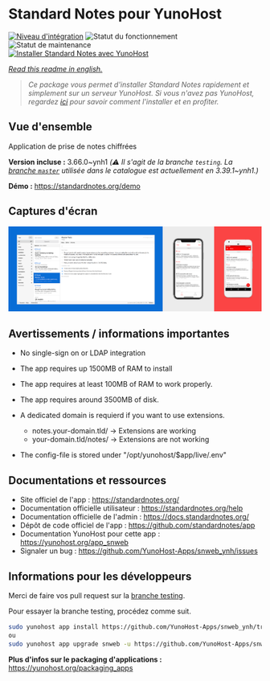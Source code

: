 <!--
N.B.: This README was automatically generated by https://github.com/YunoHost/apps/tree/master/tools/README-generator
It shall NOT be edited by hand.
-->

# Standard Notes pour YunoHost

[![Niveau d'intégration](https://dash.yunohost.org/integration/snweb.svg)](https://dash.yunohost.org/appci/app/snweb) ![Statut du fonctionnement](https://ci-apps.yunohost.org/ci/badges/snweb.status.svg) ![Statut de maintenance](https://ci-apps.yunohost.org/ci/badges/snweb.maintain.svg)  
[![Installer Standard Notes avec YunoHost](https://install-app.yunohost.org/install-with-yunohost.svg)](https://install-app.yunohost.org/?app=snweb)

*[Read this readme in english.](./README.md)*

> *Ce package vous permet d'installer Standard Notes rapidement et simplement sur un serveur YunoHost.
Si vous n'avez pas YunoHost, regardez [ici](https://yunohost.org/#/install) pour savoir comment l'installer et en profiter.*

## Vue d'ensemble

Application de prise de notes chiffrées

**Version incluse :** 3.66.0~ynh1 *(:warning: Il s'agit de la branche `testing`. La [branche `master`](https://github.com/YunoHost-Apps/snweb_ynh/tree/master) utilisée dans le catalogue est actuellement en 3.39.1\~ynh1.)*


**Démo :** https://standardnotes.org/demo

## Captures d'écran

![Capture d'écran de Standard Notes](./doc/screenshots/standard_notes.png)

## Avertissements / informations importantes

* No single-sign on or LDAP integration
* The app requires up 1500MB of RAM to install
* The app requires at least 100MB of RAM to work properly.
* The app requires around 3500MB of disk.

* A dedicated domain is requierd if you want to use extensions.
    * notes.your-domain.tld/ -> Extensions are working
    * your-domain.tld/notes/ -> Extensions are not working

* The config-file is stored under "/opt/yunohost/$app/live/.env"

## Documentations et ressources

* Site officiel de l'app : <https://standardnotes.org/>
* Documentation officielle utilisateur : <https://standardnotes.org/help>
* Documentation officielle de l'admin : <https://docs.standardnotes.org/>
* Dépôt de code officiel de l'app : <https://github.com/standardnotes/app>
* Documentation YunoHost pour cette app : <https://yunohost.org/app_snweb>
* Signaler un bug : <https://github.com/YunoHost-Apps/snweb_ynh/issues>

## Informations pour les développeurs

Merci de faire vos pull request sur la [branche testing](https://github.com/YunoHost-Apps/snweb_ynh/tree/testing).

Pour essayer la branche testing, procédez comme suit.

``` bash
sudo yunohost app install https://github.com/YunoHost-Apps/snweb_ynh/tree/testing --debug
ou
sudo yunohost app upgrade snweb -u https://github.com/YunoHost-Apps/snweb_ynh/tree/testing --debug
```

**Plus d'infos sur le packaging d'applications :** <https://yunohost.org/packaging_apps>
